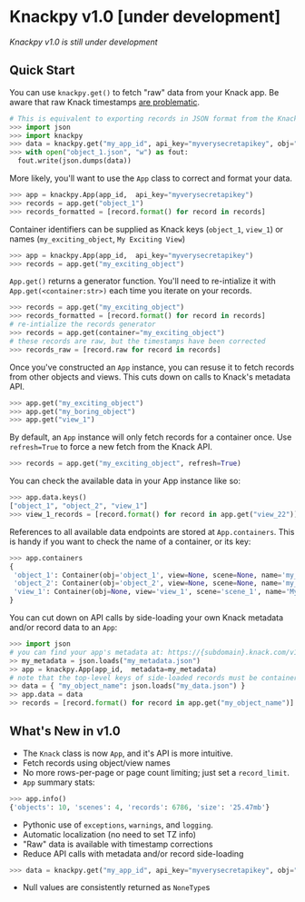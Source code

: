# Knackpy v1.0 [under development]

*Knackpy v1.0 is still under development*

## Quick Start

You can use `knackpy.get()` to fetch "raw" data from your Knack app. Be aware that raw Knack timestamps [are problematic](). 

```python
# This is equivalent to exporting records in JSON format from the Knack Builder
>>> import json
>>> import knackpy
>>> data = knackpy.get("my_app_id", api_key="myverysecretapikey", obj="object_1")
>>> with open("object_1.json", "w") as fout:
  fout.write(json.dumps(data))
```

More likely, you'll want to use the `App` class to correct and format your data.

```python
>>> app = knackpy.App(app_id,  api_key="myverysecretapikey")
>>> records = app.get("object_1")
>>> records_formatted = [record.format() for record in records]
```

Container identifiers can be supplied as Knack keys (`object_1`, `view_1`) or names (`my_exciting_object`, `My Exciting View`)

```python
>>> app = knackpy.App(app_id,  api_key="myverysecretapikey")
>>> records = app.get("my_exciting_object")
```

`App.get()` returns a generator function. You'll need to re-intialize it with `App.get(<container:str>)` each time you iterate on your records.

```python
>>> records = app.get("my_exciting_object") 
>>> records_formatted = [record.format() for record in records]
# re-intialize the records generator
>>> records = app.get(container="my_exciting_object") 
# these records are raw, but the timestamps have been corrected
>>> records_raw = [record.raw for record in records]
```

Once you've constructed an `App` instance, you can resuse it to fetch records from other objects and views. This cuts down on calls to Knack's metadata API.

```python
>>> app.get("my_exciting_object") 
>>> app.get("my_boring_object")
>>> app.get("view_1")
```

By default, an `App` instance will only fetch records for a container once. Use `refresh=True` to force a new fetch from the Knack API.

```python
>>> records = app.get("my_exciting_object", refresh=True) 
```

You can check the available data in your App instance like so:

```python
>>> app.data.keys()
["object_1", "object_2", "view_1"]
>>> view_1_records = [record.format() for record in app.get("view_22")]
```

References to all available data endpoints are stored at `App.containers`. This is handy if you want to check the name of a container, or its key:

```python
>>> app.containers
{
 'object_1': Container(obj='object_1', view=None, scene=None, name='my_boring_object'),
 'object_2': Container(obj='object_2', view=None, scene=None, name='my_exciting_object'),
 'view_1': Container(obj=None, view='view_1', scene='scene_1', name='My Exciting View'),
}
```

You can cut down on API calls by side-loading your own Knack metadata and/or record data to an `App`:

```python
>>> import json
# you can find your app's metadata at: https://{subdomain}.knack.com/v1/applications"
>> my_metadata = json.loads("my_metadata.json")
>> app = knackpy.App(app_id,  metadata=my_metadata)
# note that the top-level keys of side-loaded records must be container names that exist in your app's metadata
>> data = { "my_object_name": json.loads("my_data.json") }
>> app.data = data
>> records = [record.format() for record in app.get("my_object_name")]
```


## What's New in v1.0

* The `Knack` class is now `App`, and it's API is more intuitive.
* Fetch records using object/view names
* No more rows-per-page or page count limiting; just set a `record_limit`.
* `App` summary stats:

```python
>>> app.info()
{'objects': 10, 'scenes': 4, 'records': 6786, 'size': '25.47mb'}
```

* Pythonic use of `exceptions`, `warnings`, and `logging`.
* Automatic localization (no need to set TZ info)
* "Raw" data is available with timestamp corrections
* Reduce API calls with metadata and/or record side-loading
```python
>>> data = knackpy.get("my_app_id", api_key="myverysecretapikey", obj="object_3", record_limit=10)
```
* Null values are consistently returned as `NoneType`s